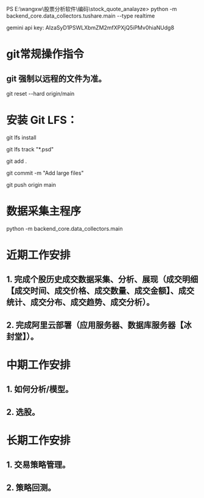 PS E:\wangxw\股票分析软件\编码\stock_quote_analayze> python -m backend_core.data_collectors.tushare.main --type realtime

gemini api key:
AIzaSyD1PSWLXbmZM2mfXPXjQ5iPMv0hiaNUdg8

# git常规操作指令
## git 强制以远程的文件为准。
git reset --hard origin/main

# 安装 Git LFS：

git lfs install

git lfs track "*.psd"

git add .

git commit -m "Add large files"

git push origin main




# 数据采集主程序
 python -m backend_core.data_collectors.main

# 近期工作安排
## 1. 完成个股历史成交数据采集、分析、展现（成交明细【成交时间、成交价格、成交数量、成交金额】、成交统计、成交分布、成交趋势、成交分析）。
## 2. 完成阿里云部署（应用服务器、数据库服务器【冰封堂】）。

# 中期工作安排
## 1. 如何分析/模型。
## 2. 选股。

# 长期工作安排
## 1. 交易策略管理。
## 2. 策略回测。
